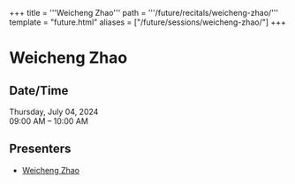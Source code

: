 +++
title = '''Weicheng Zhao'''
path = '''/future/recitals/weicheng-zhao/'''
template = "future.html"
aliases = ["/future/sessions/weicheng-zhao/"]
+++

<h1>Weicheng Zhao</h1>

<h2>Date/Time</h2>
<p>Thursday, July 04, 2024<br>
09:00 AM – 10:00 AM</p>
<h2>Presenters</h2>
<ul>
<li><a href="/future/performers/weicheng-zhao/">Weicheng Zhao</a></li>
</ul>

